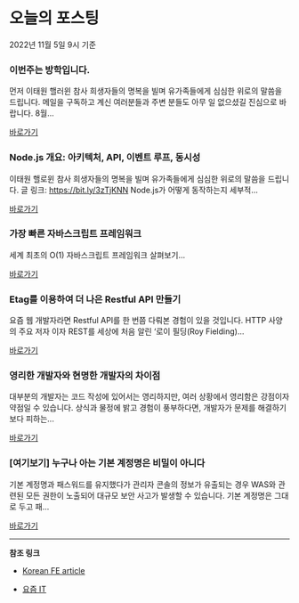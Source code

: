# 오늘의 포스팅 
2022년 11월 5일 9시 기준 

###  이번주는 방학입니다.  

 먼저 이태원 핼러윈 참사 희생자들의 명복을 빌며 유가족들에게 심심한 위로의 말씀을 드립니다. 메일을 구독하고 계신 여러분들과 주변 분들도 아무 일 없으셨길 진심으로 바랍니다. 8월... 

 [바로가기](https://kofearticle.substack.com/p/korean-fe-article-174) 

###  Node.js 개요: 아키텍처, API, 이벤트 루프, 동시성 

 이태원 핼로윈 참사 희생자들의 명복을 빌며 유가족들에게 심심한 위로의 말씀을 드립니다. 글 링크: https://bit.ly/3zTjKNN Node.js가 어떻게 동작하는지 세부적... 

 [바로가기](https://kofearticle.substack.com/p/korean-fe-article-nodejs-api) 

###  가장 빠른 자바스크립트 프레임워크 

 세계 최초의 O(1) 자바스크립트 프레임워크 살펴보기... 

 [바로가기](https://kofearticle.substack.com/p/korean-fe-article-6b2) 

### Etag를 이용하여 더 나은 Restful API 만들기 

 요즘 웹 개발자라면 Restful API를 한 번쯤 다뤄본 경험이 있을 것입니다. HTTP 사양의 주요 저자 이자 REST를 세상에 처음 알린 ‘로이 필딩(Roy Fielding)... 

 [바로가기](https://yozm.wishket.com/magazine/detail/1772/) 

### 영리한 개발자와 현명한 개발자의 차이점 

 대부분의 개발자는 코드 작성에 있어서는 영리하지만, 여러 상황에서 영리함은 강점이자 약점일 수 있습니다. 상식과 물정에 밝고 경험이 풍부하다면, 개발자가 문제를 해결하기보다 피하는... 

 [바로가기](https://yozm.wishket.com/magazine/detail/1769/) 

### [여기보기] 누구나 아는 기본 계정명은 비밀이 아니다 

 기본 계정명과 패스워드를 유지했다가 관리자 콘솔의 정보가 유출되는 경우 WAS와 관련된 모든 권한이 노출되어 대규모 보안 사고가 발생할 수 있습니다. 기본 계정명은 그대로 두고 패... 

 [바로가기](https://yozm.wishket.com/magazine/detail/1765/) 

---

**참조 링크**

- [Korean FE article](https://kofearticle.substack.com) 

- [요즘 IT](https://yozm.wishket.com/magazine) 

